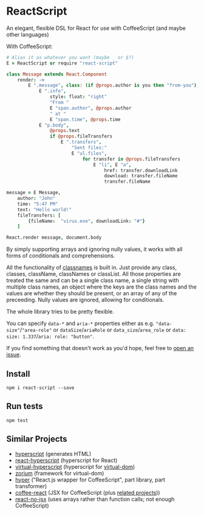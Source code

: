 
# ReactScript

An elegant, flexible DSL for React
for use with CoffeeScript
(and maybe other languages)

With CoffeeScript:

```coffee
# Alias it as whatever you want (maybe _ or $?)
E = ReactScript or require "react-script"

class Message extends React.Component
	render: ->
		E ".message", class: (if @props.author is you then "from-you"),
			E ".info",
				style: float: "right"
				"From "
				E "span.author", @props.author
				" at "
				E "span.time", @props.time
			E "p.body",
				@props.text
				if @props.fileTransfers
					E ".transfers",
						"Sent files:"
						E "ul.files",
							for transfer in @props.fileTransfers
								E "li", E "a",
									href: transfer.downloadLink
									download: transfer.fileName
									transfer.fileName

message = E Message,
	author: "John"
	time: "5:47 PM"
	text: "Hello world!"
	fileTransfers: [
		{fileName:  "virus.exe", downloadLink: "#"}
	]

React.render message, document.body

```

By simply supporting arrays and ignoring nully values,
it works with all forms of conditionals and comprehensions.

All the functionality of [classnames](https://github.com/JedWatson/classnames)
is built in. Just provide any
class, classes, className, classNames or classList.
All those properties are treated the same and can be
a single class name,
a single string with multiple class names,
an object where the keys are the class names and the values are whether they should be present,
or an array of any of the preceeding.
Nully values are ignored, allowing for conditionals.

The whole library tries to be pretty flexible.

You can specify `data-*` and `aria-*` properties
either as e.g. `"data-size"`/`"area-role"`
or `dataSize`/`ariaRole`
or `data_size`/`area_role` 
or `data: size: 1.337`/`aria: role: "button"`.

If you find something that doesn't work as you'd hope,
feel free to [open an issue](https://github.com/1j01/react-script/issues).


## Install

`npm i react-script --save`


## Run tests

`npm test`


## Similar Projects

* [hyperscript](https://github.com/dominictarr/hyperscript)
  (generates HTML)
* [react-hyperscript](https://github.com/mlmorg/react-hyperscript)
  (hyperscript for React)
* [virtual-hyperscript](https://github.com/Matt-Esch/virtual-dom/tree/master/virtual-hyperscript)
  (hyperscript for [virtual-dom](https://github.com/Matt-Esch/virtual-dom))
* [zorium](https://github.com/Zorium/zorium)
  (framework for virtual-dom)
* [hyper](https://github.com/xixixao/hyper)
  ("React.js wrapper for CoffeeScript", part library, part transformer)
* [coffee-react](https://github.com/jsdf/coffee-react)
  (JSX for CoffeeScript
  (plus [related projects](https://github.com/jsdf/coffee-react#related-projects)))
* [react-no-jsx](https://www.npmjs.com/package/react-no-jsx)
  (uses arrays rather than function calls; not enough CoffeeScript)

